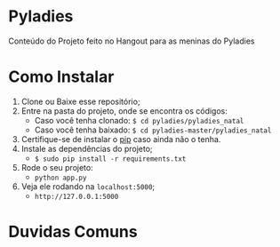 Pyladies
=======
Conteúdo do Projeto feito no Hangout para as meninas do Pyladies

Como Instalar
===============
1. Clone ou Baixe esse repositório;
2. Entre na pasta do projeto, onde se encontra os códigos:
    - Caso você tenha clonado: `$ cd pyladies/pyladies_natal` 
    - Caso você tenha baixado: `$ cd pyladies-master/pyladies_natal` 
3. Certifique-se de instalar o [pip](http://www.pip-installer.org/en/latest/) caso ainda não o tenha.
4. Instale as dependências do projeto;
    - `$ sudo pip install -r requirements.txt`
5. Rode o seu projeto:
    - ```python app.py```
6. Veja ele rodando na `localhost:5000`;
    - ```http://127.0.0.1:5000```

Duvidas Comuns
===============
